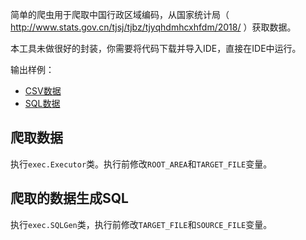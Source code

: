简单的爬虫用于爬取中国行政区域编码，从国家统计局（ http://www.stats.gov.cn/tjsj/tjbz/tjyqhdmhcxhfdm/2018/ ）获取数据。

本工具未做很好的封装，你需要将代码下载并导入IDE，直接在IDE中运行。

输出样例：

* [CSV数据](https://github.com/ypji/chinese-area-code-crawler/blob/master/examples/34.csv?raw=true)
* [SQL数据](https://github.com/ypji/chinese-area-code-crawler/blob/master/examples/34.sql?raw=true)

## 爬取数据

执行`exec.Executor`类。执行前修改`ROOT_AREA`和`TARGET_FILE`变量。

## 爬取的数据生成SQL

执行`exec.SQLGen`类，执行前修改`TARGET_FILE`和`SOURCE_FILE`变量。
